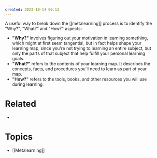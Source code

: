 ```yaml
---
created: 2023-10-14 00:13
---
```


A useful way to break down the [[metalearning]] process is to identify the "Why?", "What?" and "How?" aspects:
- **"Why?"** involves figuring out your motivation in learning something, which might at first seem tangential, but in fact helps shape your learning map, since you're not trying to learning an entire subject, but only the parts of that subject that help fulfill your personal learning goals.
- **"What?"** refers to the contents of your learning map. It describes the concepts, facts, and procedures you'll need to learn as part of your map.
- **"How?"** refers to the tools, books, and other resources you will use during learning.

# Related

- 
# Topics

- [[Metalearning]]